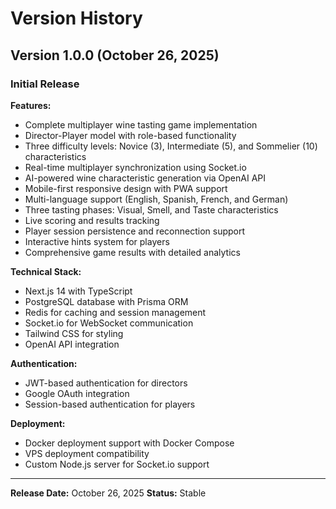# Version History

## Version 1.0.0 (October 26, 2025)

### Initial Release

**Features:**
- Complete multiplayer wine tasting game implementation
- Director-Player model with role-based functionality
- Three difficulty levels: Novice (3), Intermediate (5), and Sommelier (10) characteristics
- Real-time multiplayer synchronization using Socket.io
- AI-powered wine characteristic generation via OpenAI API
- Mobile-first responsive design with PWA support
- Multi-language support (English, Spanish, French, and German)
- Three tasting phases: Visual, Smell, and Taste characteristics
- Live scoring and results tracking
- Player session persistence and reconnection support
- Interactive hints system for players
- Comprehensive game results with detailed analytics

**Technical Stack:**
- Next.js 14 with TypeScript
- PostgreSQL database with Prisma ORM
- Redis for caching and session management
- Socket.io for WebSocket communication
- Tailwind CSS for styling
- OpenAI API integration

**Authentication:**
- JWT-based authentication for directors
- Google OAuth integration
- Session-based authentication for players

**Deployment:**
- Docker deployment support with Docker Compose
- VPS deployment compatibility
- Custom Node.js server for Socket.io support

---

**Release Date:** October 26, 2025
**Status:** Stable
